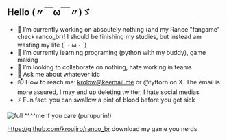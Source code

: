 ## Hello (〃￣ω￣〃)ゞ

- 🔭 I’m currently working on absoutely nothing (and my Rance "fangame" check ranco_br)! I should be finishing my studies, but instead am wasting my life (´・ω・`)
- 🌱 I’m currently learning programing (python with my buddy), game making
- 👯 I’m looking to collaborate on nothing, hate working in teams
- 💬 Ask me about whatever idc
- 📫 How to reach me: krolow@keemail.me or @tyttorn on X. The email is more assured, I may end up deleting twitter, I hate social medias
- ⚡ Fun fact: you can swallow a pint of blood before you get sick

  
![full](https://github.com/user-attachments/assets/3b040647-2b64-49f4-98dc-241789697c5b)
^^^^me if you care (purupurin!)

https://github.com/kroujiro/ranco_br
download my game you nerds
